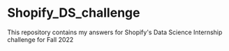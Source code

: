 # Shopify_DS_challenge

This repository contains my answers for Shopify's Data Science Internship challenge for Fall 2022
